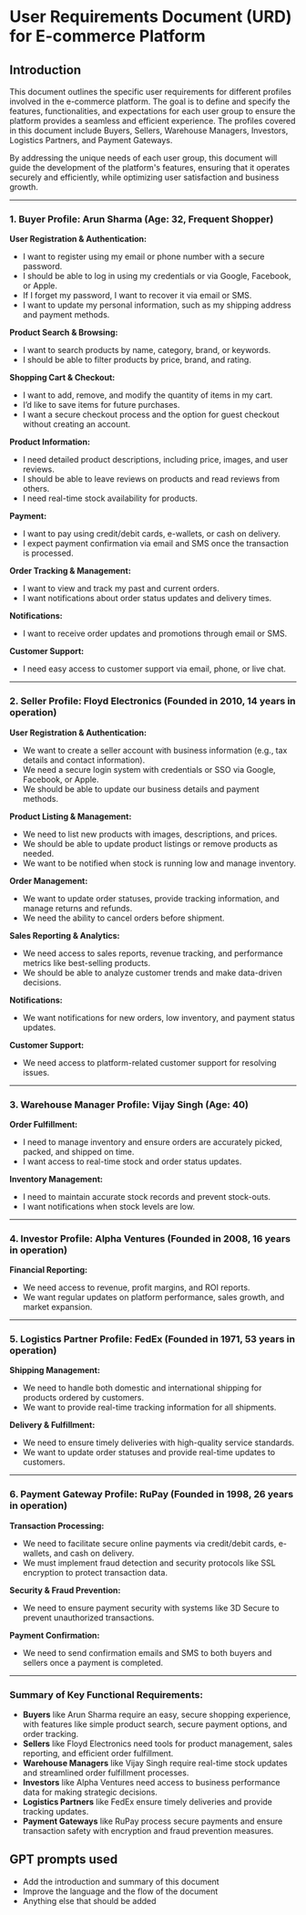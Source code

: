 # User Requirements Document (URD) for E-commerce Platform

## Introduction

This document outlines the specific user requirements for different profiles involved in the e-commerce platform. The goal is to define and specify the features, functionalities, and expectations for each user group to ensure the platform provides a seamless and efficient experience. The profiles covered in this document include Buyers, Sellers, Warehouse Managers, Investors, Logistics Partners, and Payment Gateways.

By addressing the unique needs of each user group, this document will guide the development of the platform's features, ensuring that it operates securely and efficiently, while optimizing user satisfaction and business growth.

---

### 1. **Buyer Profile: Arun Sharma (Age: 32, Frequent Shopper)**

**User Registration & Authentication:**
- I want to register using my email or phone number with a secure password.
- I should be able to log in using my credentials or via Google, Facebook, or Apple.
- If I forget my password, I want to recover it via email or SMS.
- I want to update my personal information, such as my shipping address and payment methods.

**Product Search & Browsing:**
- I want to search products by name, category, brand, or keywords.
- I should be able to filter products by price, brand, and rating.

**Shopping Cart & Checkout:**
- I want to add, remove, and modify the quantity of items in my cart.
- I’d like to save items for future purchases.
- I want a secure checkout process and the option for guest checkout without creating an account.

**Product Information:**
- I need detailed product descriptions, including price, images, and user reviews.
- I should be able to leave reviews on products and read reviews from others.
- I need real-time stock availability for products.

**Payment:**
- I want to pay using credit/debit cards, e-wallets, or cash on delivery.
- I expect payment confirmation via email and SMS once the transaction is processed.

**Order Tracking & Management:**
- I want to view and track my past and current orders.
- I want notifications about order status updates and delivery times.

**Notifications:**
- I want to receive order updates and promotions through email or SMS.

**Customer Support:**
- I need easy access to customer support via email, phone, or live chat.

---

### 2. **Seller Profile: Floyd Electronics (Founded in 2010, 14 years in operation)**

**User Registration & Authentication:**
- We want to create a seller account with business information (e.g., tax details and contact information).
- We need a secure login system with credentials or SSO via Google, Facebook, or Apple.
- We should be able to update our business details and payment methods.

**Product Listing & Management:**
- We need to list new products with images, descriptions, and prices.
- We should be able to update product listings or remove products as needed.
- We want to be notified when stock is running low and manage inventory.

**Order Management:**
- We want to update order statuses, provide tracking information, and manage returns and refunds.
- We need the ability to cancel orders before shipment.

**Sales Reporting & Analytics:**
- We need access to sales reports, revenue tracking, and performance metrics like best-selling products.
- We should be able to analyze customer trends and make data-driven decisions.

**Notifications:**
- We want notifications for new orders, low inventory, and payment status updates.

**Customer Support:**
- We need access to platform-related customer support for resolving issues.

---

### 3. **Warehouse Manager Profile: Vijay Singh (Age: 40)**

**Order Fulfillment:**
- I need to manage inventory and ensure orders are accurately picked, packed, and shipped on time.
- I want access to real-time stock and order status updates.

**Inventory Management:**
- I need to maintain accurate stock records and prevent stock-outs.
- I want notifications when stock levels are low.

---

### 4. **Investor Profile: Alpha Ventures (Founded in 2008, 16 years in operation)**

**Financial Reporting:**
- We need access to revenue, profit margins, and ROI reports.
- We want regular updates on platform performance, sales growth, and market expansion.

---

### 5. **Logistics Partner Profile: FedEx (Founded in 1971, 53 years in operation)**

**Shipping Management:**
- We need to handle both domestic and international shipping for products ordered by customers.
- We want to provide real-time tracking information for all shipments.

**Delivery & Fulfillment:**
- We need to ensure timely deliveries with high-quality service standards.
- We want to update order statuses and provide real-time updates to customers.

---

### 6. **Payment Gateway Profile: RuPay (Founded in 1998, 26 years in operation)**

**Transaction Processing:**
- We need to facilitate secure online payments via credit/debit cards, e-wallets, and cash on delivery.
- We must implement fraud detection and security protocols like SSL encryption to protect transaction data.

**Security & Fraud Prevention:**
- We need to ensure payment security with systems like 3D Secure to prevent unauthorized transactions.

**Payment Confirmation:**
- We need to send confirmation emails and SMS to both buyers and sellers once a payment is completed.

---

### Summary of Key Functional Requirements:
- **Buyers** like Arun Sharma require an easy, secure shopping experience, with features like simple product search, secure payment options, and order tracking.
- **Sellers** like Floyd Electronics need tools for product management, sales reporting, and efficient order fulfillment.
- **Warehouse Managers** like Vijay Singh require real-time stock updates and streamlined order fulfillment processes.
- **Investors** like Alpha Ventures need access to business performance data for making strategic decisions.
- **Logistics Partners** like FedEx ensure timely deliveries and provide tracking updates.
- **Payment Gateways** like RuPay process secure payments and ensure transaction safety with encryption and fraud prevention measures.


## GPT prompts used
- Add the introduction and summary of this document
- Improve the language and the flow of the document 
- Anything else that should be added 